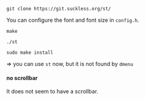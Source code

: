 ```
git clone https://git.suckless.org/st/
```

You can configure the font and font size in `config.h`.

```
make
```

```
./st
```

```
sudo make install
```

=> you can use `st` now, but it is not found by `dmenu`


#### no scrollbar

It does not seem to have a scrollbar.
